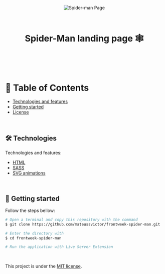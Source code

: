 <p align="center">
  <img src="github/spider.png" alt="Spider-man Page">
</p>
<br>

<h1 align='center'>Spider-Man landing page 🕸️<h1>

<br>

# :pushpin: Table of Contents

- [Technologies and features](#hammer_and_wrench-technologies)
- [Getting started](#runner-getting-started)
- [License](#closed_book-license)

<br>


## :hammer_and_wrench: Technologies

Technologies and features:

- [HTML](https://developer.mozilla.org/en-US/docs/Web/HTML)
- [SASS](https://sass-lang.com/)
- [SVG animations](https://developer.mozilla.org/en-US/docs/Web/SVG)

<br>

## :runner: Getting started

Follow the steps bellow:

```bash
# Open a terminal and copy this repository with the command
$ git clone https://github.com/mateussvictor/frontweek-spider-man.git

# Enter the directory with
$ cd frontweek-spider-man

# Run the application with Live Server Extension

```

<br>

This project is under the [MIT license](https://github.com/Mateussv/github-explorer/blob/master/LICENSE).
